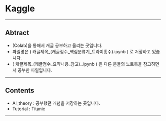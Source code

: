 # Kaggle
---

## Abtract

- (Colab)을 통해서 캐글 공부하고 올리는 곳입니다.
- 파일명은 ( 캐글제목_(캐글점수_핵심분류기_트라이횟수).ipynb ) 로 저장하고 있습니다.
- ( 캐글제목_(캐글점수_요약내용_참고)_.ipynb ) 은 다른 분들의 노트북을 참고하면서 공부한 파일입니다.

---

## Contents
- AI_theory : 공부했던 개념을 저장하는 곳입니다.
- Tutorial : Titanic
  
---
